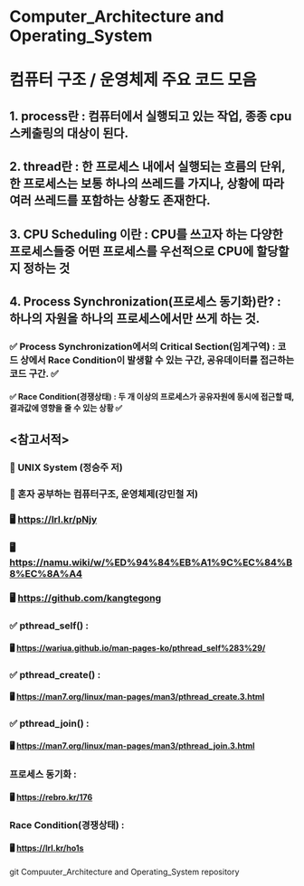 # Computer_Architecture and Operating_System
# 컴퓨터 구조 / 운영체제 주요 코드 모음
## 1. process란 : 컴퓨터에서 실행되고 있는 작업, 종종 cpu 스케출링의 대상이 된다.
## 2. thread란 : 한 프로세스 내에서 실행되는 흐름의 단위, 한 프로세스는 보통 하나의 쓰레드를 가지나, 상황에 따라 여러 쓰레드를 포함하는 상황도 존재한다. 
## 3. CPU Scheduling 이란 : CPU를 쓰고자 하는 다양한 프로세스들중 어떤 프로세스를 우선적으로 CPU에 할당할지 정하는 것 
## 4. Process Synchronization(프로세스 동기화)란? : 하나의 자원을 하나의 프로세스에서만 쓰게 하는 것.
### ✅ Process Synchronization에서의 Critical Section(임계구역) : 코드 상에서 Race Condition이 발생할 수 있는 구간, 공유데이터를 접근하는 코드 구간. ✅
#### ✅ Race Condition(경쟁상태) : 두 개 이상의 프로세스가 공유자원에 동시에 접근할 때, 결과값에 영향을 줄 수 있는 상황 ✅
## <참고서적> 
### 📘 UNIX System (정승주 저) 
### 📘 혼자 공부하는 컴퓨터구조, 운영체제(강민철 저) 
### 🖥️ https://lrl.kr/pNjy
### 🖥️ https://namu.wiki/w/%ED%94%84%EB%A1%9C%EC%84%B8%EC%8A%A4
### 🖥️ https://github.com/kangtegong
### ✅ pthread_self() :
#### 🖥️ https://wariua.github.io/man-pages-ko/pthread_self%283%29/
### ✅ pthread_create() : 
#### 🖥️ https://man7.org/linux/man-pages/man3/pthread_create.3.html
### ✅ pthread_join() : 
#### 🖥️ https://man7.org/linux/man-pages/man3/pthread_join.3.html
### 프로세스 동기화 :
#### 🖥️ https://rebro.kr/176
### Race Condition(경쟁상태) :
#### 🖥️ https://lrl.kr/ho1s
git Compuuter_Architecture and Operating_System repository
